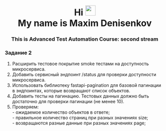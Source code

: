 <h1 align="center">Hi 
<img src="https://github.com/blackcater/blackcater/raw/main/images/Hi.gif" height="32" alt=""/><br>My name is Maxim Denisenkov</h1>
<h3 align="center">This is Advanced Test Automation Course: second stream</h3>

<h3 align='left'>Задание 2</h3>
<ol>
  <li>Расширить тестовое покрытие smoke тестами на доступность микросервиса.<br>
  </li>
  <li>Добавить сервисный эндпоинт /status для проверки доступности микросервиса.</li>
  <li>Использовать библиотеку fastapi-pagination для базовой пагинации в эндпоинтах, которые возвращают список объектов.</li>
  <li>Добавить тесты на пагинацию. Тестовых данных должно быть достаточно для проверки пагинации (не менее 10).</li>
  <li>Проверяем:</li>
- ожидаемое количество объектов в ответе;
<br>- правильное количество страниц при разных значениях size;
<br>- возвращаются разные данные при разных значениях page;
</ol>
